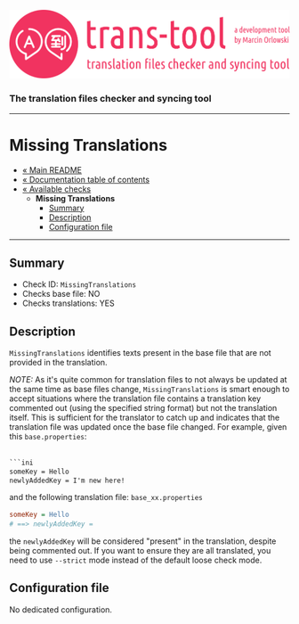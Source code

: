 ![trans-tool logo](../../artwork/trans-tool-logo.png)

### The translation files checker and syncing tool ###

---

# Missing Translations #

* [« Main README](../../README.md)
* [« Documentation table of contents](../README.md)
* [« Available checks](README.md)
  * **Missing Translations**
    * [Summary](#summary)
    * [Description](#description)
    * [Configuration file](#configuration-file)

---

## Summary ##

* Check ID: `MissingTranslations`
* Checks base file: NO
* Checks translations: YES

## Description ##

`MissingTranslations` identifies texts present in the base file that are not provided in the
translation.

*NOTE:* As it's quite common for translation files to not always be updated at the same time
as base files change, `MissingTranslations` is smart enough to accept situations where the
translation file contains a translation key commented out (using the specified string format) but
not the translation itself. This is sufficient for the translator to catch up and indicates that the
translation file was updated once the base file changed. For example, given this `base.properties`:

```

```ini
someKey = Hello
newlyAddedKey = I'm new here!
```

and the following translation file: `base_xx.properties`

```ini
someKey = Hello
# ==> newlyAddedKey =
```

the `newlyAddedKey` will be considered "present" in the translation, despite being commented out. If
you want to ensure they are all translated, you need to use `--strict` mode instead of the default
loose check mode.

## Configuration file ##

No dedicated configuration.
